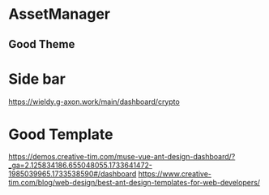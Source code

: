 # AssetManager

## Good Theme
# Side bar
https://wieldy.g-axon.work/main/dashboard/crypto
# Good Template
https://demos.creative-tim.com/muse-vue-ant-design-dashboard/?_ga=2.125834186.655048055.1733641472-1985039965.1733538590#/dashboard
https://www.creative-tim.com/blog/web-design/best-ant-design-templates-for-web-developers/
